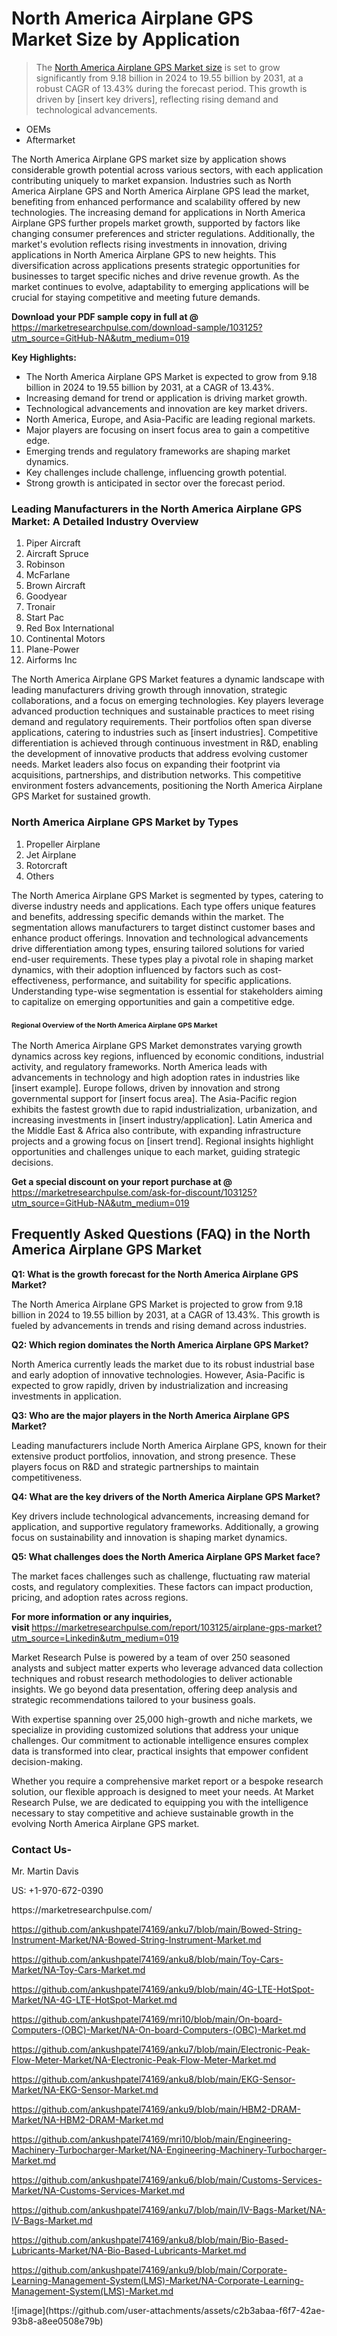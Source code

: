 <h1>North America Airplane GPS Market&nbsp;Size by Application</h1><blockquote><p>The <a href="https://marketresearchpulse.com/download-sample/103125?utm_source=GitHub-NA&amp;utm_medium=019">North America Airplane GPS Market size</a> is set to grow significantly from 9.18 billion in 2024 to 19.55 billion by 2031, at a robust CAGR of 13.43% during the forecast period. This growth is driven by [insert key drivers], reflecting rising demand and technological advancements.</p></blockquote><ul><li>OEMs<li> Aftermarket</li></ul><p>The North America Airplane GPS market size by application shows considerable growth potential across various sectors, with each application contributing uniquely to market expansion. Industries such as North America Airplane GPS and North America Airplane GPS lead the market, benefiting from enhanced performance and scalability offered by new technologies. The increasing demand for applications in North America Airplane GPS further propels market growth, supported by factors like changing consumer preferences and stricter regulations. Additionally, the market's evolution reflects rising investments in innovation, driving applications in North America Airplane GPS to new heights. This diversification across applications presents strategic opportunities for businesses to target specific niches and drive revenue growth. As the market continues to evolve, adaptability to emerging applications will be crucial for staying competitive and meeting future demands.</p><p><strong>Download your PDF sample copy in full at @ </strong><a href="https://marketresearchpulse.com/download-sample/103125?utm_source=GitHub-NA&amp;utm_medium=019">https://marketresearchpulse.com/download-sample/103125?utm_source=GitHub-NA&amp;utm_medium=019</a></p><p><strong>Key Highlights: </strong></p><ul><li>The North America Airplane GPS Market is expected to grow from 9.18 billion in 2024 to 19.55 billion by 2031, at a CAGR of 13.43%.</li><li>Increasing demand for trend or application is driving market growth.</li><li>Technological advancements and innovation are key market drivers.</li><li>North America, Europe, and Asia-Pacific are leading regional markets.</li><li>Major players are focusing on insert focus area to gain a competitive edge.</li><li>Emerging trends and regulatory frameworks are shaping market dynamics.</li><li>Key challenges include challenge, influencing growth potential.</li><li>Strong growth is anticipated in sector over the forecast period.</li></ul><h3>Leading Manufacturers in the North America Airplane GPS Market: A Detailed Industry Overview</h3><ol><li>Piper Aircraft</li><li>Aircraft Spruce</li><li>Robinson</li><li>McFarlane</li><li>Brown Aircraft</li><li>Goodyear</li><li>Tronair</li><li>Start Pac</li><li>Red Box International</li><li>Continental Motors</li><li>Plane-Power</li><li>Airforms Inc</li></ol><div class="flex max-w-full flex-col flex-grow"><div class="min-h-8 text-message flex w-full flex-col items-end gap-2 whitespace-normal break-words [.text-message+&amp;]:mt-5" dir="auto" data-message-author-role="assistant" data-message-id="fd8432e4-4910-450d-b182-61b7bfb0a01f" data-message-model-slug="gpt-4o"><div class="flex w-full flex-col gap-1 empty:hidden first:pt-[3px]"><div class="markdown prose w-full break-words dark:prose-invert light"><p>The North America Airplane GPS Market features a dynamic landscape with leading manufacturers driving growth through innovation, strategic collaborations, and a focus on emerging technologies. Key players leverage advanced production techniques and sustainable practices to meet rising demand and regulatory requirements. Their portfolios often span diverse applications, catering to industries such as [insert industries]. Competitive differentiation is achieved through continuous investment in R&amp;D, enabling the development of innovative products that address evolving customer needs. Market leaders also focus on expanding their footprint via acquisitions, partnerships, and distribution networks. This competitive environment fosters advancements, positioning the North America Airplane GPS Market for sustained growth.</p></div></div></div></div><h3>North America Airplane GPS Market by Types</h3><ol><li>Propeller Airplane<li> Jet Airplane<li> Rotorcraft<li> Others</li></ol><div class="flex max-w-full flex-col flex-grow"><div class="min-h-8 text-message flex w-full flex-col items-end gap-2 whitespace-normal break-words [.text-message+&amp;]:mt-5" dir="auto" data-message-author-role="assistant" data-message-id="084470be-0bb7-4664-bddf-5156b4f41249" data-message-model-slug="gpt-4o-mini"><div class="flex w-full flex-col gap-1 empty:hidden first:pt-[3px]"><div class="markdown prose w-full break-words dark:prose-invert light"><p>The North America Airplane GPS Market is segmented by types, catering to diverse industry needs and applications. Each type offers unique features and benefits, addressing specific demands within the market. The segmentation allows manufacturers to target distinct customer bases and enhance product offerings. Innovation and technological advancements drive differentiation among types, ensuring tailored solutions for varied end-user requirements. These types play a pivotal role in shaping market dynamics, with their adoption influenced by factors such as cost-effectiveness, performance, and suitability for specific applications. Understanding type-wise segmentation is essential for stakeholders aiming to capitalize on emerging opportunities and gain a competitive edge.</p></div></div></div></div><h3><span style="font-size: 11px;">Regional Overview of the North America Airplane GPS Market</span></h3><div class="flex max-w-full flex-col flex-grow"><div class="min-h-8 text-message flex w-full flex-col items-end gap-2 whitespace-normal break-words [.text-message+&amp;]:mt-5" dir="auto" data-message-author-role="assistant" data-message-id="e9038762-ce64-4e30-91c9-9bd413514231" data-message-model-slug="gpt-4o-mini"><div class="flex w-full flex-col gap-1 empty:hidden first:pt-[3px]"><div class="markdown prose w-full break-words dark:prose-invert light"><p>The North America Airplane GPS Market demonstrates varying growth dynamics across key regions, influenced by economic conditions, industrial activity, and regulatory frameworks. North America leads with advancements in technology and high adoption rates in industries like [insert example]. Europe follows, driven by innovation and strong governmental support for [insert focus area]. The Asia-Pacific region exhibits the fastest growth due to rapid industrialization, urbanization, and increasing investments in [insert industry/application]. Latin America and the Middle East &amp; Africa also contribute, with expanding infrastructure projects and a growing focus on [insert trend]. Regional insights highlight opportunities and challenges unique to each market, guiding strategic decisions.</p></div></div></div></div><p><strong>Get a special discount on your report purchase at @ </strong><a href="https://marketresearchpulse.com/ask-for-discount/103125?utm_source=GitHub-NA&amp;utm_medium=019">https://marketresearchpulse.com/ask-for-discount/103125?utm_source=GitHub-NA&amp;utm_medium=019</a></p><h2>Frequently Asked Questions (FAQ) in the North America Airplane GPS Market</h2><p><strong>Q1: What is the growth forecast for the North America Airplane GPS Market?</strong></p><p>The North America Airplane GPS Market is projected to grow from 9.18 billion in 2024 to 19.55 billion by 2031, at a CAGR of 13.43%. This growth is fueled by advancements in trends and rising demand across industries.</p><p><strong>Q2: Which region dominates the North America Airplane GPS Market?</strong></p><p>North America currently leads the market due to its robust industrial base and early adoption of innovative technologies. However, Asia-Pacific is expected to grow rapidly, driven by industrialization and increasing investments in application.</p><p><strong>Q3: Who are the major players in the North America Airplane GPS Market?</strong></p><p>Leading manufacturers include North America Airplane GPS, known for their extensive product portfolios, innovation, and strong presence. These players focus on R&amp;D and strategic partnerships to maintain competitiveness.</p><p><strong>Q4: What are the key drivers of the North America Airplane GPS Market?</strong></p><p>Key drivers include technological advancements, increasing demand for application, and supportive regulatory frameworks. Additionally, a growing focus on sustainability and innovation is shaping market dynamics.</p><p><strong>Q5: What challenges does the North America Airplane GPS Market face?</strong></p><p>The market faces challenges such as challenge, fluctuating raw material costs, and regulatory complexities. These factors can impact production, pricing, and adoption rates across regions.</p><p><strong>For more information or any inquiries, visit&nbsp;</strong><a href="https://marketresearchpulse.com/report/103125/airplane-gps-market?utm_source=Linkedin&utm_medium=019">https://marketresearchpulse.com/report/103125/airplane-gps-market?utm_source=Linkedin&utm_medium=019</a></p><p>Market Research Pulse is powered by a team of over 250 seasoned analysts and subject matter experts who leverage advanced data collection techniques and robust research methodologies to deliver actionable insights. We go beyond data presentation, offering deep analysis and strategic recommendations tailored to your business goals.</p><p>With expertise spanning over 25,000 high-growth and niche markets, we specialize in providing customized solutions that address your unique challenges. Our commitment to actionable intelligence ensures complex data is transformed into clear, practical insights that empower confident decision-making.</p><p>Whether you require a comprehensive market report or a bespoke research solution, our flexible approach is designed to meet your needs. At Market Research Pulse, we are dedicated to equipping you with the intelligence necessary to stay competitive and achieve sustainable growth in the evolving North America Airplane GPS market.</p><h3><strong>Contact Us-</strong></h3><p>Mr. Martin Davis</p><p>US: +1-970-672-0390</p><p>https://marketresearchpulse.com/</p><p><a href="https://github.com/ankushpatel74169/anku7/blob/main/Bowed-String-Instrument-Market/NA-Bowed-String-Instrument-Market.md">https://github.com/ankushpatel74169/anku7/blob/main/Bowed-String-Instrument-Market/NA-Bowed-String-Instrument-Market.md</a></p><p><a href="https://github.com/ankushpatel74169/anku8/blob/main/Toy-Cars-Market/NA-Toy-Cars-Market.md">https://github.com/ankushpatel74169/anku8/blob/main/Toy-Cars-Market/NA-Toy-Cars-Market.md</a></p><p><a href="https://github.com/ankushpatel74169/anku9/blob/main/4G-LTE-HotSpot-Market/NA-4G-LTE-HotSpot-Market.md">https://github.com/ankushpatel74169/anku9/blob/main/4G-LTE-HotSpot-Market/NA-4G-LTE-HotSpot-Market.md</a></p><p><a href="https://github.com/ankushpatel74169/mri10/blob/main/On-board-Computers-(OBC)-Market/NA-On-board-Computers-(OBC)-Market.md">https://github.com/ankushpatel74169/mri10/blob/main/On-board-Computers-(OBC)-Market/NA-On-board-Computers-(OBC)-Market.md</a></p><p><a href="https://github.com/ankushpatel74169/anku7/blob/main/Electronic-Peak-Flow-Meter-Market/NA-Electronic-Peak-Flow-Meter-Market.md">https://github.com/ankushpatel74169/anku7/blob/main/Electronic-Peak-Flow-Meter-Market/NA-Electronic-Peak-Flow-Meter-Market.md</a></p><p><a href="https://github.com/ankushpatel74169/anku8/blob/main/EKG-Sensor-Market/NA-EKG-Sensor-Market.md">https://github.com/ankushpatel74169/anku8/blob/main/EKG-Sensor-Market/NA-EKG-Sensor-Market.md</a></p><p><a href="https://github.com/ankushpatel74169/anku9/blob/main/HBM2-DRAM-Market/NA-HBM2-DRAM-Market.md">https://github.com/ankushpatel74169/anku9/blob/main/HBM2-DRAM-Market/NA-HBM2-DRAM-Market.md</a></p><p><a href="https://github.com/ankushpatel74169/mri10/blob/main/Engineering-Machinery-Turbocharger-Market/NA-Engineering-Machinery-Turbocharger-Market.md">https://github.com/ankushpatel74169/mri10/blob/main/Engineering-Machinery-Turbocharger-Market/NA-Engineering-Machinery-Turbocharger-Market.md</a></p><p><a href="https://github.com/ankushpatel74169/anku6/blob/main/Customs-Services-Market/NA-Customs-Services-Market.md">https://github.com/ankushpatel74169/anku6/blob/main/Customs-Services-Market/NA-Customs-Services-Market.md</a></p><p><a href="https://github.com/ankushpatel74169/anku7/blob/main/IV-Bags-Market/NA-IV-Bags-Market.md">https://github.com/ankushpatel74169/anku7/blob/main/IV-Bags-Market/NA-IV-Bags-Market.md</a></p><p><a href="https://github.com/ankushpatel74169/anku8/blob/main/Bio-Based-Lubricants-Market/NA-Bio-Based-Lubricants-Market.md">https://github.com/ankushpatel74169/anku8/blob/main/Bio-Based-Lubricants-Market/NA-Bio-Based-Lubricants-Market.md</a></p><p><a href="https://github.com/ankushpatel74169/anku9/blob/main/Corporate-Learning-Management-System(LMS)-Market/NA-Corporate-Learning-Management-System(LMS)-Market.md">https://github.com/ankushpatel74169/anku9/blob/main/Corporate-Learning-Management-System(LMS)-Market/NA-Corporate-Learning-Management-System(LMS)-Market.md</a></p>
![image](https://github.com/user-attachments/assets/c2b3abaa-f6f7-42ae-93b8-a8ee0508e79b)
